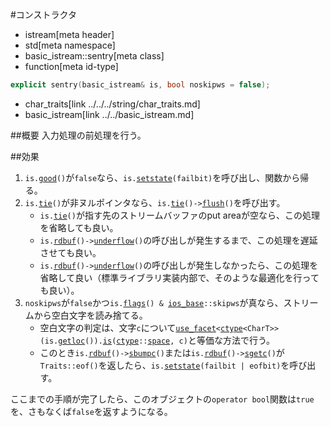 #コンストラクタ
* istream[meta header]
* std[meta namespace]
* basic_istream::sentry[meta class]
* function[meta id-type]

```cpp
explicit sentry(basic_istream& is, bool noskipws = false);
```
* char_traits[link ../../../string/char_traits.md]
* basic_istream[link ../../basic_istream.md]

##概要
入力処理の前処理を行う。

##効果
1. `is.`[`good`](../../../ios/basic_ios/good.md)`()`が`false`なら、`is.`[`setstate`](../../../ios/basic_ios/setstate.md)`(failbit)`を呼び出し、関数から帰る。
1. `is.`[`tie`](../../../ios/basic_ios/tie.md.nolink)`()`が非ヌルポインタなら、`is.`[`tie`](../../../ios/basic_ios/tie.md.nolink)`()->`[`flush`](../../../ostream/basic_ostream/flush.md)`()`を呼び出す。
    - `is.`[`tie`](../../../ios/basic_ios/tie.md.nolink)`()`が指す先のストリームバッファのput areaが空なら、この処理を省略しても良い。
    - `is.`[`rdbuf`](../../../ios/basic_ios//rdbuf.md.nolink)`()->`[`underflow`](../../../streambuf/basic_streambuf/underflow.md.nolink)`()`の呼び出しが発生するまで、この処理を遅延させても良い。
    - `is.`[`rdbuf`](../../../ios/basic_ios//rdbuf.md.nolink)`()->`[`underflow`](../../../streambuf/basic_streambuf/underflow.md.nolink)`()`の呼び出しが発生しなかったら、この処理を省略して良い（標準ライブラリ実装内部で、そのような最適化を行っても良い）。
1. `noskipws`が`false`かつ`is.`[`flags`](../../../ios/ios_base/flags.md.nolink)`() & `[`ios_base`](../../../ios/ios_base.md)`::skipws`が真なら、ストリームから空白文字を読み捨てる。
    - 空白文字の判定は、文字`c`について[`use_facet`](../../../locale/use_facet.md.nolink)`<`[`ctype`](../../../locale/ctype.md)`<CharT>>(is.`[`getloc`](../../../ios/ios_base/getloc.md.nolink)`()).`[`is`](../../../locale/ctype/is.md.nolink)`(`[`ctype`](../../../locale/ctype.md)`::`[`space`](../../../locale/ctype_base.md)`, c)`と等価な方法で行う。
    - このとき`is.`[`rdbuf`](../../../ios/basic_ios//rdbuf.md.nolink)`()->`[`sbumpc`](../../../streambuf/basic_streambuf/sbumpc.md.nolink)`()`または`is.`[`rdbuf`](../../../ios/basic_ios//rdbuf.md.nolink)`()->`[`sgetc`](../../../streambuf/basic_streambuf/sgetc.md.nolink)`()`が`Traits::eof()`を返したら、`is.`[`setstate`](../../../ios/basic_ios/setstate.md)`(failbit | eofbit)`を呼び出す。

ここまでの手順が完了したら、このオブジェクトの`operator bool`関数は`true`を、さもなくば`false`を返すようになる。
